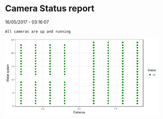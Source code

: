 Camera Status report
================
16/05/2017 - 03:16:07

    All cameras are up and running

![](camreport_files/figure-markdown_github/unnamed-chunk-2-1.png)
